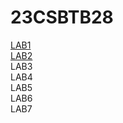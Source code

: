 # 23CSBTB28
<a href="https://github.com/2303A51760/23CSBTB28/blob/main/type_of_list.ipynb">LAB1</a></br>
<a href="https://github.com/2303A51760/23CSBTB28/blob/main/lab_2.ipynb">LAB2</a></br>
<a herf="https://github.com/2303A51760/23CSBTB28/blob/main/LAB_3.ipynb">LAB3</a></br>
<a herf="https://github.com/2303A51760/23CSBTB28/blob/main/Lab-04.ipynb">LAB4</a></br>
<a herf="https://github.com/2303A51760/23CSBTB28/blob/main/Lab_5..ipynb">LAB5</a></br>
<a herf="https://github.com/2303A51760/23CSBTB28/blob/main/Lab06-AIML.ipynb">LAB6</a></br>
<a herf="https://github.com/2303A51760/23CSBTB28/blob/main/lab_7.ipynb">LAB7</a></br>
